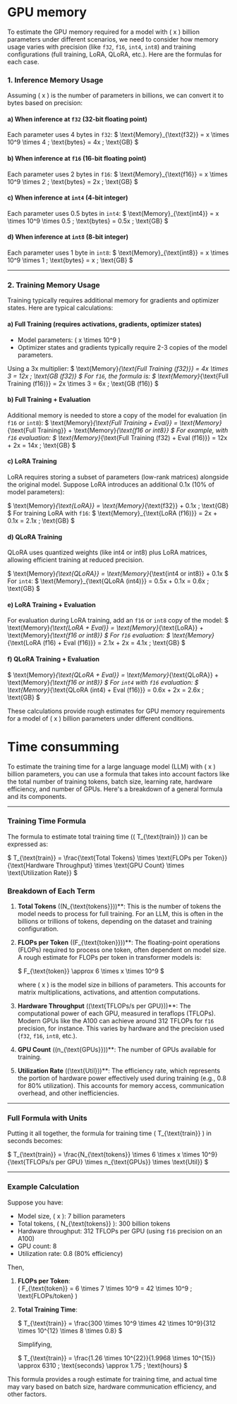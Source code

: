 # GPU memory

To estimate the GPU memory required for a model with \( x \) billion parameters under different scenarios, we need to consider how memory usage varies with precision (like `f32`, `f16`, `int4`, `int8`) and training configurations (full training, LoRA, QLoRA, etc.). Here are the formulas for each case.

### 1. **Inference Memory Usage**

Assuming \( x \) is the number of parameters in billions, we can convert it to bytes based on precision:

#### a) **When inference at `f32` (32-bit floating point)**

Each parameter uses 4 bytes in `f32`:
$
\text{Memory}_{\text{f32}} = x \times 10^9 \times 4 \; \text{bytes} = 4x \; \text{GB}
$

#### b) **When inference at `f16` (16-bit floating point)**

Each parameter uses 2 bytes in `f16`:
$
\text{Memory}_{\text{f16}} = x \times 10^9 \times 2 \; \text{bytes} = 2x \; \text{GB}
$

#### c) **When inference at `int4` (4-bit integer)**

Each parameter uses 0.5 bytes in `int4`:
$
\text{Memory}_{\text{int4}} = x \times 10^9 \times 0.5 \; \text{bytes} = 0.5x \; \text{GB}
$

#### d) **When inference at `int8` (8-bit integer)**

Each parameter uses 1 byte in `int8`:
$
\text{Memory}_{\text{int8}} = x \times 10^9 \times 1 \; \text{bytes} = x \; \text{GB}
$

---

### 2. **Training Memory Usage**

Training typically requires additional memory for gradients and optimizer states. Here are typical calculations:

#### a) **Full Training (requires activations, gradients, optimizer states)**

- Model parameters: \( x \times 10^9 \)  
- Optimizer states and gradients typically require 2-3 copies of the model parameters.

Using a 3x multiplier:
$
\text{Memory}_{\text{Full Training (f32)}} = 4x \times 3 = 12x \; \text{GB (f32)}
$
For `f16`, the formula is:
$
\text{Memory}_{\text{Full Training (f16)}} = 2x \times 3 = 6x \; \text{GB (f16)}
$

#### b) **Full Training + Evaluation**

Additional memory is needed to store a copy of the model for evaluation (in `f16` or `int8`):
$
\text{Memory}_{\text{Full Training + Eval}} = \text{Memory}_{\text{Full Training}} + \text{Memory}_{\text{f16 or int8}}
$
For example, with `f16` evaluation:
$
\text{Memory}_{\text{Full Training (f32) + Eval (f16)}} = 12x + 2x = 14x \; \text{GB}
$

#### c) **LoRA Training**

LoRA requires storing a subset of parameters (low-rank matrices) alongside the original model. Suppose LoRA introduces an additional 0.1x (10% of model parameters):

$
\text{Memory}_{\text{LoRA}} = \text{Memory}_{\text{f32}} + 0.1x \; \text{GB}
$
For training LoRA with `f16`:
$
\text{Memory}_{\text{LoRA (f16)}} = 2x + 0.1x = 2.1x \; \text{GB}
$

#### d) **QLoRA Training**

QLoRA uses quantized weights (like int4 or int8) plus LoRA matrices, allowing efficient training at reduced precision.

$
\text{Memory}_{\text{QLoRA}} = \text{Memory}_{\text{int4 or int8}} + 0.1x
$
For `int4`:
$
\text{Memory}_{\text{QLoRA (int4)}} = 0.5x + 0.1x = 0.6x \; \text{GB}
$

#### e) **LoRA Training + Evaluation**

For evaluation during LoRA training, add an `f16` or `int8` copy of the model:
$
\text{Memory}_{\text{LoRA + Eval}} = \text{Memory}_{\text{LoRA}} + \text{Memory}_{\text{f16 or int8}}
$
For `f16` evaluation:
$
\text{Memory}_{\text{LoRA (f16) + Eval (f16)}} = 2.1x + 2x = 4.1x \; \text{GB}
$

#### f) **QLoRA Training + Evaluation**

$
\text{Memory}_{\text{QLoRA + Eval}} = \text{Memory}_{\text{QLoRA}} + \text{Memory}_{\text{f16 or int8}}
$
For `int4` with `f16` evaluation:
$
\text{Memory}_{\text{QLoRA (int4) + Eval (f16)}} = 0.6x + 2x = 2.6x \; \text{GB}
$

These calculations provide rough estimates for GPU memory requirements for a model of \( x \) billion parameters under different conditions.

# Time consumming

To estimate the training time for a large language model (LLM) with \( x \) billion parameters, you can use a formula that takes into account factors like the total number of training tokens, batch size, learning rate, hardware efficiency, and number of GPUs. Here's a breakdown of a general formula and its components.

---

### Training Time Formula

The formula to estimate total training time (\( T_{\text{train}} \)) can be expressed as:

\$
T_{\text{train}} = \frac{\text{Total Tokens} \times \text{FLOPs per Token}}{\text{Hardware Throughput} \times \text{GPU Count} \times \text{Utilization Rate}}
\$

### Breakdown of Each Term

1. **Total Tokens** \((N_{\text{tokens}})\)**: This is the number of tokens the model needs to process for full training. For an LLM, this is often in the billions or trillions of tokens, depending on the dataset and training configuration.

2. **FLOPs per Token** \((F_{\text{token}})\)**: The floating-point operations (FLOPs) required to process one token, often dependent on model size. A rough estimate for FLOPs per token in transformer models is:

   $
   F_{\text{token}} \approx 6 \times x \times 10^9
   $
   
   where \( x \) is the model size in billions of parameters. This accounts for matrix multiplications, activations, and attention computations.

3. **Hardware Throughput** \((\text{TFLOPs/s per GPU})\)**: The computational power of each GPU, measured in teraflops (TFLOPs). Modern GPUs like the A100 can achieve around 312 TFLOPs for `f16` precision, for instance. This varies by hardware and the precision used (`f32`, `f16`, `int8`, etc.).

4. **GPU Count** \((n_{\text{GPUs}})\)**: The number of GPUs available for training.

5. **Utilization Rate** \((\text{Util})\)**: The efficiency rate, which represents the portion of hardware power effectively used during training (e.g., 0.8 for 80% utilization). This accounts for memory access, communication overhead, and other inefficiencies.

---

### Full Formula with Units

Putting it all together, the formula for training time \( T_{\text{train}} \) in seconds becomes:

$
T_{\text{train}} = \frac{N_{\text{tokens}} \times 6 \times x \times 10^9}{\text{TFLOPs/s per GPU} \times n_{\text{GPUs}} \times \text{Util}}
$

---

### Example Calculation

Suppose you have:

- Model size, \( x \): 7 billion parameters
- Total tokens, \( N_{\text{tokens}} \): 300 billion tokens
- Hardware throughput: 312 TFLOPs per GPU (using `f16` precision on an A100)
- GPU count: 8
- Utilization rate: 0.8 (80% efficiency)

Then,

1. **FLOPs per Token**:  
   \( F_{\text{token}} = 6 \times 7 \times 10^9 = 42 \times 10^9 \; \text{FLOPs/token} \)

2. **Total Training Time**:

   $
   T_{\text{train}} = \frac{300 \times 10^9 \times 42 \times 10^9}{312 \times 10^{12} \times 8 \times 0.8}
   $

   Simplifying,

   $
   T_{\text{train}} = \frac{1.26 \times 10^{22}}{1.9968 \times 10^{15}} \approx 6310 \; \text{seconds} \approx 1.75 \; \text{hours}
   $

This formula provides a rough estimate for training time, and actual time may vary based on batch size, hardware communication efficiency, and other factors.